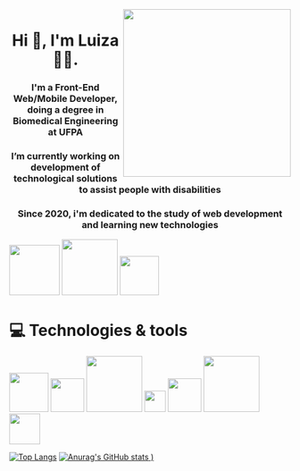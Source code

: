 <img align="right" src="https://octocat-generator-assets.githubusercontent.com/my-octocat-1621019343670.png" width="300">
<h1 align="center">Hi 👋, I'm Luiza  👩‍💻.</h1>
<h3 align="center">I'm a Front-End Web/Mobile Developer, doing a degree in Biomedical Engineering at UFPA </h3>
<h3 align="center" >I’m currently working on development of technological solutions to assist people with disabilities </h3>
<h3 align="center" >Since 2020, i'm dedicated to the study of web development and learning new technologies</h3>

<a href="https://www.linkedin.com/in/luizamarlene">
<img alt="" src="https://img.shields.io/badge/LinkedIn-0077B5?style=for-the-badge&logo=linkedin&logoColor=white" width="90"></a>
<a href="https://www.instagram.com/tuiza_99/">
<img alt="" src="https://img.shields.io/badge/Instagram-E4405F?style=for-the-badge&logo=instagram&logoColor=white" width="100"></a>
<a href="https://www.instagram.com/tuiza_99/">
<img alt="" src="https://img.shields.io/badge/Gmail-D14836?style=for-the-badge&logo=gmail&logoColor=white" width="70"></a>

# 💻 Technologies & tools
<img alt="" src="https://img.shields.io/badge/HTML5-E34F26?style=for-the-badge&logo=html5&logoColor=white" width="70" target="_blank"> <img alt="" src="https://img.shields.io/badge/CSS3-1572B6?style=for-the-badge&logo=css3&logoColor=white" width="60" target="_blank">
<img alt="" src="https://img.shields.io/badge/JavaScript-F7DF1E?style=for-the-badge&logo=javascript&logoColor=black" width="100" target="_blank">
<img alt="" src="https://img.shields.io/badge/C-00599C?style=for-the-badge&logo=c&logoColor=white" width="38" target="_blank">
<img alt="" src="https://img.shields.io/badge/Sass-CC6699?style=for-the-badge&logo=sass&logoColor=white" width="60" target="_blank">
<img alt="" src="https://img.shields.io/badge/Bootstrap-563D7C?style=for-the-badge&logo=bootstrap&logoColor=white" width="100" target="_blank">
<img alt="" src="https://img.shields.io/badge/Git-F05032?style=for-the-badge&logo=git&logoColor=white" width="55" target="_blank">

[![Top Langs](https://github-readme-stats.vercel.app/api/top-langs/?username=luizamarlene&theme=radical&layout=compact)](https://github.com/luizamarlene/github-readme-stats) [![Anurag's GitHub stats](https://github-readme-stats.vercel.app/api?username=luizamarlene&hide=issues&theme=radical)
)](https://github.com/luizamarlene/github-readme-stats)











